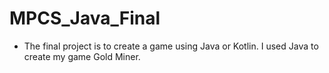 # MPCS_Java_Final

- The final project is to create a game using Java or Kotlin. I used Java to create my game Gold Miner. 
